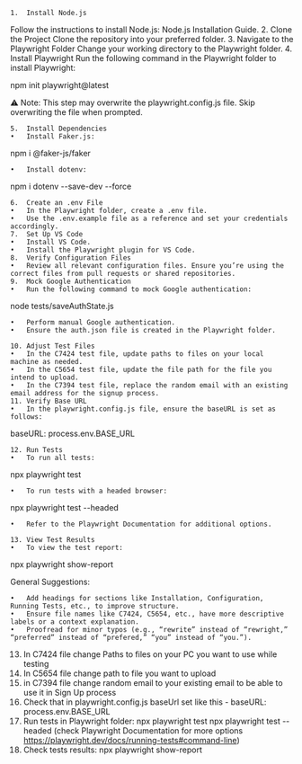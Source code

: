 
	1.	Install Node.js
Follow the instructions to install Node.js: Node.js Installation Guide.
	2.	Clone the Project
Clone the repository into your preferred folder.
	3.	Navigate to the Playwright Folder
Change your working directory to the Playwright folder.
	4.	Install Playwright
Run the following command in the Playwright folder to install Playwright:

npm init playwright@latest

⚠️ Note: This step may overwrite the playwright.config.js file. Skip overwriting the file when prompted.

	5.	Install Dependencies
	•	Install Faker.js:

npm i @faker-js/faker


	•	Install dotenv:

npm i dotenv --save-dev --force


	6.	Create an .env File
	•	In the Playwright folder, create a .env file.
	•	Use the .env.example file as a reference and set your credentials accordingly.
	7.	Set Up VS Code
	•	Install VS Code.
	•	Install the Playwright plugin for VS Code.
	8.	Verify Configuration Files
	•	Review all relevant configuration files. Ensure you’re using the correct files from pull requests or shared repositories.
	9.	Mock Google Authentication
	•	Run the following command to mock Google authentication:

node tests/saveAuthState.js


	•	Perform manual Google authentication.
	•	Ensure the auth.json file is created in the Playwright folder.

	10.	Adjust Test Files
	•	In the C7424 test file, update paths to files on your local machine as needed.
	•	In the C5654 test file, update the file path for the file you intend to upload.
	•	In the C7394 test file, replace the random email with an existing email address for the signup process.
	11.	Verify Base URL
	•	In the playwright.config.js file, ensure the baseURL is set as follows:

baseURL: process.env.BASE_URL


	12.	Run Tests
	•	To run all tests:

npx playwright test


	•	To run tests with a headed browser:

npx playwright test --headed


	•	Refer to the Playwright Documentation for additional options.

	13.	View Test Results
	•	To view the test report:

npx playwright show-report

General Suggestions:

	•	Add headings for sections like Installation, Configuration, Running Tests, etc., to improve structure.
	•	Ensure file names like C7424, C5654, etc., have more descriptive labels or a context explanation.
	•	Proofread for minor typos (e.g., “rewrite” instead of “rewright,” “preferred” instead of “prefered,” “you” instead of “you.”).
    
13. In C7424 file  change Paths to files on your PC you want to use while testing
14. In C5654 file change path to file you want to upload
15. in C7394 file change random email to your existing email to be able to use it in Sign Up process
16. Check that in playwright.config.js baseUrl set  like this -  baseURL: process.env.BASE_URL
17. Run tests in Playwright folder: npx playwright test 
    npx playwright test --headed (check Playwright Documentation for more options https://playwright.dev/docs/running-tests#command-line)
18. Check tests results: npx playwright show-report
